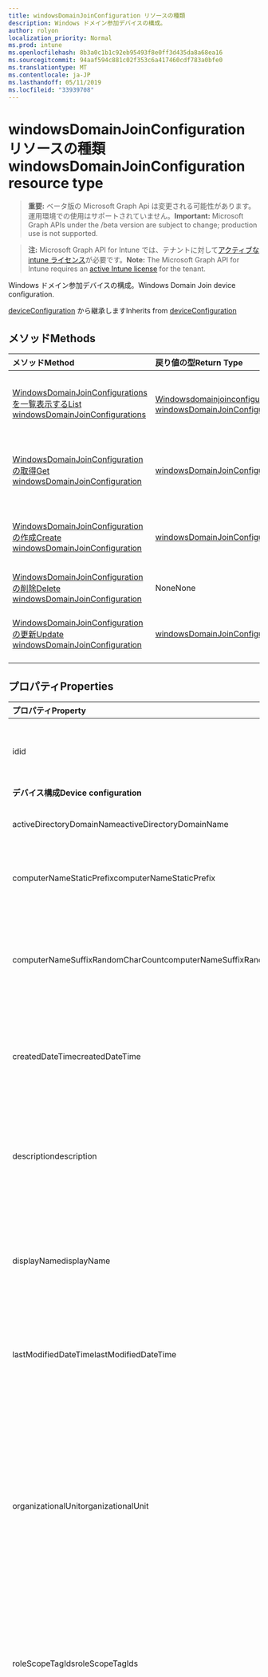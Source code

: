 ```yaml
---
title: windowsDomainJoinConfiguration リソースの種類
description: Windows ドメイン参加デバイスの構成。
author: rolyon
localization_priority: Normal
ms.prod: intune
ms.openlocfilehash: 8b3a0c1b1c92eb95493f8e0ff3d435da8a68ea16
ms.sourcegitcommit: 94aaf594c881c02f353c6a417460cdf783a0bfe0
ms.translationtype: MT
ms.contentlocale: ja-JP
ms.lasthandoff: 05/11/2019
ms.locfileid: "33939708"
---
```

# <a name="windowsdomainjoinconfiguration-resource-type"></a><span data-ttu-id="60799-103">windowsDomainJoinConfiguration リソースの種類</span><span class="sxs-lookup"><span data-stu-id="60799-103">windowsDomainJoinConfiguration resource type</span></span>

> <span data-ttu-id="60799-104">**重要:** ベータ版の Microsoft Graph Api は変更される可能性があります。運用環境での使用はサポートされていません。</span><span class="sxs-lookup"><span data-stu-id="60799-104">**Important:** Microsoft Graph APIs under the /beta version are subject to change; production use is not supported.</span></span>

> <span data-ttu-id="60799-105">**注:** Microsoft Graph API for Intune では、テナントに対して[アクティブな intune ライセンス](https://go.microsoft.com/fwlink/?linkid=839381)が必要です。</span><span class="sxs-lookup"><span data-stu-id="60799-105">**Note:** The Microsoft Graph API for Intune requires an [active Intune license](https://go.microsoft.com/fwlink/?linkid=839381) for the tenant.</span></span>

<span data-ttu-id="60799-106">Windows ドメイン参加デバイスの構成。</span><span class="sxs-lookup"><span data-stu-id="60799-106">Windows Domain Join device configuration.</span></span>

<span data-ttu-id="60799-107">[deviceConfiguration](../resources/intune-deviceconfig-deviceconfiguration.md) から継承します</span><span class="sxs-lookup"><span data-stu-id="60799-107">Inherits from [deviceConfiguration](../resources/intune-deviceconfig-deviceconfiguration.md)</span></span>

## <a name="methods"></a><span data-ttu-id="60799-108">メソッド</span><span class="sxs-lookup"><span data-stu-id="60799-108">Methods</span></span>
|<span data-ttu-id="60799-109">メソッド</span><span class="sxs-lookup"><span data-stu-id="60799-109">Method</span></span>|<span data-ttu-id="60799-110">戻り値の型</span><span class="sxs-lookup"><span data-stu-id="60799-110">Return Type</span></span>|<span data-ttu-id="60799-111">説明</span><span class="sxs-lookup"><span data-stu-id="60799-111">Description</span></span>|
|:---|:---|:---|
|[<span data-ttu-id="60799-112">WindowsDomainJoinConfigurations を一覧表示する</span><span class="sxs-lookup"><span data-stu-id="60799-112">List windowsDomainJoinConfigurations</span></span>](../api/intune-shared-windowsdomainjoinconfiguration-list.md)|<span data-ttu-id="60799-113">[Windowsdomainjoinconfiguration](../resources/intune-shared-windowsdomainjoinconfiguration.md)コレクション</span><span class="sxs-lookup"><span data-stu-id="60799-113">[windowsDomainJoinConfiguration](../resources/intune-shared-windowsdomainjoinconfiguration.md) collection</span></span>|<span data-ttu-id="60799-114">[Windowsdomainjoinconfiguration](../resources/intune-shared-windowsdomainjoinconfiguration.md)オブジェクトのプロパティとリレーションシップをリストします。</span><span class="sxs-lookup"><span data-stu-id="60799-114">List properties and relationships of the [windowsDomainJoinConfiguration](../resources/intune-shared-windowsdomainjoinconfiguration.md) objects.</span></span>|
|[<span data-ttu-id="60799-115">WindowsDomainJoinConfiguration の取得</span><span class="sxs-lookup"><span data-stu-id="60799-115">Get windowsDomainJoinConfiguration</span></span>](../api/intune-shared-windowsdomainjoinconfiguration-get.md)|[<span data-ttu-id="60799-116">windowsDomainJoinConfiguration</span><span class="sxs-lookup"><span data-stu-id="60799-116">windowsDomainJoinConfiguration</span></span>](../resources/intune-shared-windowsdomainjoinconfiguration.md)|<span data-ttu-id="60799-117">[Windowsdomainjoinconfiguration](../resources/intune-shared-windowsdomainjoinconfiguration.md)オブジェクトのプロパティとリレーションシップを読み取ります。</span><span class="sxs-lookup"><span data-stu-id="60799-117">Read properties and relationships of the [windowsDomainJoinConfiguration](../resources/intune-shared-windowsdomainjoinconfiguration.md) object.</span></span>|
|[<span data-ttu-id="60799-118">WindowsDomainJoinConfiguration の作成</span><span class="sxs-lookup"><span data-stu-id="60799-118">Create windowsDomainJoinConfiguration</span></span>](../api/intune-shared-windowsdomainjoinconfiguration-create.md)|[<span data-ttu-id="60799-119">windowsDomainJoinConfiguration</span><span class="sxs-lookup"><span data-stu-id="60799-119">windowsDomainJoinConfiguration</span></span>](../resources/intune-shared-windowsdomainjoinconfiguration.md)|<span data-ttu-id="60799-120">新しい[Windowsdomainjoinconfiguration](../resources/intune-shared-windowsdomainjoinconfiguration.md)オブジェクトを作成します。</span><span class="sxs-lookup"><span data-stu-id="60799-120">Create a new [windowsDomainJoinConfiguration](../resources/intune-shared-windowsdomainjoinconfiguration.md) object.</span></span>|
|[<span data-ttu-id="60799-121">WindowsDomainJoinConfiguration の削除</span><span class="sxs-lookup"><span data-stu-id="60799-121">Delete windowsDomainJoinConfiguration</span></span>](../api/intune-shared-windowsdomainjoinconfiguration-delete.md)|<span data-ttu-id="60799-122">None</span><span class="sxs-lookup"><span data-stu-id="60799-122">None</span></span>|<span data-ttu-id="60799-123">[Windowsdomainjoinconfiguration](../resources/intune-shared-windowsdomainjoinconfiguration.md)を削除します。</span><span class="sxs-lookup"><span data-stu-id="60799-123">Deletes a [windowsDomainJoinConfiguration](../resources/intune-shared-windowsdomainjoinconfiguration.md).</span></span>|<span data-ttu-id="60799-124">[Windowsdomainjoinconfiguration](../resources/intune-shared-windowsdomainjoinconfiguration.md)オブジェクトを削除します。</span><span class="sxs-lookup"><span data-stu-id="60799-124">Delete a [windowsDomainJoinConfiguration](../resources/intune-shared-windowsdomainjoinconfiguration.md) object.</span></span>|
|[<span data-ttu-id="60799-125">WindowsDomainJoinConfiguration の更新</span><span class="sxs-lookup"><span data-stu-id="60799-125">Update windowsDomainJoinConfiguration</span></span>](../api/intune-shared-windowsdomainjoinconfiguration-update.md)|[<span data-ttu-id="60799-126">windowsDomainJoinConfiguration</span><span class="sxs-lookup"><span data-stu-id="60799-126">windowsDomainJoinConfiguration</span></span>](../resources/intune-shared-windowsdomainjoinconfiguration.md)|<span data-ttu-id="60799-127">[Windowsdomainjoinconfiguration](../resources/intune-shared-windowsdomainjoinconfiguration.md)オブジェクトのプロパティを更新します。</span><span class="sxs-lookup"><span data-stu-id="60799-127">Update the properties of a [windowsDomainJoinConfiguration](../resources/intune-shared-windowsdomainjoinconfiguration.md) object.</span></span>|

## <a name="properties"></a><span data-ttu-id="60799-128">プロパティ</span><span class="sxs-lookup"><span data-stu-id="60799-128">Properties</span></span>
|<span data-ttu-id="60799-129">プロパティ</span><span class="sxs-lookup"><span data-stu-id="60799-129">Property</span></span>|<span data-ttu-id="60799-130">種類</span><span class="sxs-lookup"><span data-stu-id="60799-130">Type</span></span>|<span data-ttu-id="60799-131">説明</span><span class="sxs-lookup"><span data-stu-id="60799-131">Description</span></span>|
|:---|:---|:---|
|<span data-ttu-id="60799-132">id</span><span class="sxs-lookup"><span data-stu-id="60799-132">id</span></span>|<span data-ttu-id="60799-133">文字列</span><span class="sxs-lookup"><span data-stu-id="60799-133">String</span></span>|<span data-ttu-id="60799-134">エンティティのキー。</span><span class="sxs-lookup"><span data-stu-id="60799-134">Key of the entity.</span></span> <span data-ttu-id="60799-135">[deviceConfiguration](../resources/intune-deviceconfig-deviceconfiguration.md) から継承します</span><span class="sxs-lookup"><span data-stu-id="60799-135">Inherited from [deviceConfiguration](../resources/intune-deviceconfig-deviceconfiguration.md)</span></span>|
|<span data-ttu-id="60799-136">**デバイス構成**</span><span class="sxs-lookup"><span data-stu-id="60799-136">**Device configuration**</span></span>|
|<span data-ttu-id="60799-137">activeDirectoryDomainName</span><span class="sxs-lookup"><span data-stu-id="60799-137">activeDirectoryDomainName</span></span>|<span data-ttu-id="60799-138">String</span><span class="sxs-lookup"><span data-stu-id="60799-138">String</span></span>|<span data-ttu-id="60799-139">参加する Active Directory ドメイン名。</span><span class="sxs-lookup"><span data-stu-id="60799-139">Active Directory domain name to join.</span></span>|
|<span data-ttu-id="60799-140">computerNameStaticPrefix</span><span class="sxs-lookup"><span data-stu-id="60799-140">computerNameStaticPrefix</span></span>|<span data-ttu-id="60799-141">String</span><span class="sxs-lookup"><span data-stu-id="60799-141">String</span></span>|<span data-ttu-id="60799-142">コンピューター名に使用する固定のプレフィックス。</span><span class="sxs-lookup"><span data-stu-id="60799-142">Fixed prefix to be used for computer name.</span></span>|
|<span data-ttu-id="60799-143">computerNameSuffixRandomCharCount</span><span class="sxs-lookup"><span data-stu-id="60799-143">computerNameSuffixRandomCharCount</span></span>|<span data-ttu-id="60799-144">Int32</span><span class="sxs-lookup"><span data-stu-id="60799-144">Int32</span></span>|<span data-ttu-id="60799-145">コンピューター名のサフィックスとして使用される動的に生成される文字。</span><span class="sxs-lookup"><span data-stu-id="60799-145">Dynamically generated characters used as suffix for computer name.</span></span> <span data-ttu-id="60799-146">有効な値は 3 ~ 14</span><span class="sxs-lookup"><span data-stu-id="60799-146">Valid values 3 to 14</span></span>|
|<span data-ttu-id="60799-147">createdDateTime</span><span class="sxs-lookup"><span data-stu-id="60799-147">createdDateTime</span></span>|<span data-ttu-id="60799-148">DateTimeOffset</span><span class="sxs-lookup"><span data-stu-id="60799-148">DateTimeOffset</span></span>|<span data-ttu-id="60799-149">オブジェクトが作成された DateTime。</span><span class="sxs-lookup"><span data-stu-id="60799-149">DateTime the object was created.</span></span> <span data-ttu-id="60799-150">[deviceConfiguration](../resources/intune-deviceconfig-deviceconfiguration.md) から継承します</span><span class="sxs-lookup"><span data-stu-id="60799-150">Inherited from [deviceConfiguration](../resources/intune-deviceconfig-deviceconfiguration.md)</span></span>|
|<span data-ttu-id="60799-151">description</span><span class="sxs-lookup"><span data-stu-id="60799-151">description</span></span>|<span data-ttu-id="60799-152">String</span><span class="sxs-lookup"><span data-stu-id="60799-152">String</span></span>|<span data-ttu-id="60799-153">管理者が指定した、デバイス構成についての説明。</span><span class="sxs-lookup"><span data-stu-id="60799-153">Admin provided description of the Device Configuration.</span></span> <span data-ttu-id="60799-154">[deviceConfiguration](../resources/intune-deviceconfig-deviceconfiguration.md) から継承します</span><span class="sxs-lookup"><span data-stu-id="60799-154">Inherited from [deviceConfiguration](../resources/intune-deviceconfig-deviceconfiguration.md)</span></span>|
|<span data-ttu-id="60799-155">displayName</span><span class="sxs-lookup"><span data-stu-id="60799-155">displayName</span></span>|<span data-ttu-id="60799-156">String</span><span class="sxs-lookup"><span data-stu-id="60799-156">String</span></span>|<span data-ttu-id="60799-157">管理者が指定した、デバイス構成の名前。</span><span class="sxs-lookup"><span data-stu-id="60799-157">Admin provided name of the device configuration.</span></span> <span data-ttu-id="60799-158">[deviceConfiguration](../resources/intune-deviceconfig-deviceconfiguration.md) から継承します</span><span class="sxs-lookup"><span data-stu-id="60799-158">Inherited from [deviceConfiguration](../resources/intune-deviceconfig-deviceconfiguration.md)</span></span>|
|<span data-ttu-id="60799-159">lastModifiedDateTime</span><span class="sxs-lookup"><span data-stu-id="60799-159">lastModifiedDateTime</span></span>|<span data-ttu-id="60799-160">DateTimeOffset</span><span class="sxs-lookup"><span data-stu-id="60799-160">DateTimeOffset</span></span>|<span data-ttu-id="60799-161">オブジェクトの最終更新の DateTime。</span><span class="sxs-lookup"><span data-stu-id="60799-161">DateTime the object was last modified.</span></span> <span data-ttu-id="60799-162">[deviceConfiguration](../resources/intune-deviceconfig-deviceconfiguration.md) から継承します</span><span class="sxs-lookup"><span data-stu-id="60799-162">Inherited from [deviceConfiguration](../resources/intune-deviceconfig-deviceconfiguration.md)</span></span>|
|<span data-ttu-id="60799-163">organizationalUnit</span><span class="sxs-lookup"><span data-stu-id="60799-163">organizationalUnit</span></span>|<span data-ttu-id="60799-164">String</span><span class="sxs-lookup"><span data-stu-id="60799-164">String</span></span>|<span data-ttu-id="60799-165">コンピューターアカウントを作成する組織単位 (OU)。</span><span class="sxs-lookup"><span data-stu-id="60799-165">Organizational unit (OU) where the computer account will be created.</span></span> <span data-ttu-id="60799-166">このパラメーターが NULL の場合は、既知のコンピューターオブジェクトコンテナーがドメイン内で公開されているものとして使用されます。</span><span class="sxs-lookup"><span data-stu-id="60799-166">If this parameter is NULL, the well known computer object container will be used as published in the domain.</span></span>|
|<span data-ttu-id="60799-167">roleScopeTagIds</span><span class="sxs-lookup"><span data-stu-id="60799-167">roleScopeTagIds</span></span>|<span data-ttu-id="60799-168">String collection</span><span class="sxs-lookup"><span data-stu-id="60799-168">String collection</span></span>|<span data-ttu-id="60799-169">このエンティティインスタンスの範囲タグのリスト。</span><span class="sxs-lookup"><span data-stu-id="60799-169">List of Scope Tags for this Entity instance.</span></span> <span data-ttu-id="60799-170">[deviceConfiguration](../resources/intune-deviceconfig-deviceconfiguration.md) から継承します</span><span class="sxs-lookup"><span data-stu-id="60799-170">Inherited from [deviceConfiguration](../resources/intune-deviceconfig-deviceconfiguration.md)</span></span>|
|<span data-ttu-id="60799-171">supportsScopeTags</span><span class="sxs-lookup"><span data-stu-id="60799-171">supportsScopeTags</span></span>|<span data-ttu-id="60799-172">Boolean</span><span class="sxs-lookup"><span data-stu-id="60799-172">Boolean</span></span>|<span data-ttu-id="60799-173">基になるデバイス構成がスコープタグの割り当てをサポートしているかどうかを示します。</span><span class="sxs-lookup"><span data-stu-id="60799-173">Indicates whether or not the underlying Device Configuration supports the assignment of scope tags.</span></span> <span data-ttu-id="60799-174">この値が false である場合、ScopeTags プロパティへの割り当ては許可されません。エンティティは、スコープを持つユーザーには表示されません。</span><span class="sxs-lookup"><span data-stu-id="60799-174">Assigning to the ScopeTags property is not allowed when this value is false and entities will not be visible to scoped users.</span></span> <span data-ttu-id="60799-175">これは Silverlight で作成された従来のポリシーに対して実行され、Azure ポータルでポリシーを削除して再作成することによって解決できます。</span><span class="sxs-lookup"><span data-stu-id="60799-175">This occurs for Legacy policies created in Silverlight and can be resolved by deleting and recreating the policy in the Azure Portal.</span></span> <span data-ttu-id="60799-176">このプロパティに値を設定するには、 SetExtrusionDirection メソッドを適用します。</span><span class="sxs-lookup"><span data-stu-id="60799-176">This property is read-only.</span></span> <span data-ttu-id="60799-177">[deviceConfiguration](../resources/intune-deviceconfig-deviceconfiguration.md) から継承します</span><span class="sxs-lookup"><span data-stu-id="60799-177">Inherited from [deviceConfiguration](../resources/intune-deviceconfig-deviceconfiguration.md)</span></span>|
|<span data-ttu-id="60799-178">version</span><span class="sxs-lookup"><span data-stu-id="60799-178">version</span></span>|<span data-ttu-id="60799-179">Int32</span><span class="sxs-lookup"><span data-stu-id="60799-179">Int32</span></span>|<span data-ttu-id="60799-180">デバイス構成のバージョン。</span><span class="sxs-lookup"><span data-stu-id="60799-180">Version of the device configuration.</span></span> <span data-ttu-id="60799-181">[deviceConfiguration](../resources/intune-deviceconfig-deviceconfiguration.md) から継承します</span><span class="sxs-lookup"><span data-stu-id="60799-181">Inherited from [deviceConfiguration](../resources/intune-deviceconfig-deviceconfiguration.md)</span></span>|

## <a name="relationships"></a><span data-ttu-id="60799-182">関係</span><span class="sxs-lookup"><span data-stu-id="60799-182">Relationships</span></span>
|<span data-ttu-id="60799-183">リレーションシップ</span><span class="sxs-lookup"><span data-stu-id="60799-183">Relationship</span></span>|<span data-ttu-id="60799-184">型</span><span class="sxs-lookup"><span data-stu-id="60799-184">Type</span></span>|<span data-ttu-id="60799-185">説明</span><span class="sxs-lookup"><span data-stu-id="60799-185">Description</span></span>|
|:---|:---|:---|
|<span data-ttu-id="60799-186">**デバイス構成**</span><span class="sxs-lookup"><span data-stu-id="60799-186">**Device configuration**</span></span>|
|<span data-ttu-id="60799-187">assignments</span><span class="sxs-lookup"><span data-stu-id="60799-187">assignments</span></span>|<span data-ttu-id="60799-188">[deviceConfigurationAssignment](../resources/intune-deviceconfig-deviceconfigurationassignment.md) コレクション</span><span class="sxs-lookup"><span data-stu-id="60799-188">[deviceConfigurationAssignment](../resources/intune-deviceconfig-deviceconfigurationassignment.md) collection</span></span>|<span data-ttu-id="60799-189">デバイスの構成プロファイルの割り当てのリスト。</span><span class="sxs-lookup"><span data-stu-id="60799-189">The list of assignments for the device configuration profile.</span></span> <span data-ttu-id="60799-190">[deviceConfiguration](../resources/intune-deviceconfig-deviceconfiguration.md) から継承します</span><span class="sxs-lookup"><span data-stu-id="60799-190">Inherited from [deviceConfiguration](../resources/intune-deviceconfig-deviceconfiguration.md)</span></span>|
|<span data-ttu-id="60799-191">deviceSettingStateSummaries</span><span class="sxs-lookup"><span data-stu-id="60799-191">deviceSettingStateSummaries</span></span>|<span data-ttu-id="60799-192">[settingStateDeviceSummary](../resources/intune-deviceconfig-settingstatedevicesummary.md) コレクション</span><span class="sxs-lookup"><span data-stu-id="60799-192">[settingStateDeviceSummary](../resources/intune-deviceconfig-settingstatedevicesummary.md) collection</span></span>|<span data-ttu-id="60799-193">デバイス構成設定状態のデバイスの要約 ([deviceConfiguration](../resources/intune-deviceconfig-deviceconfiguration.md) から継承)</span><span class="sxs-lookup"><span data-stu-id="60799-193">Device Configuration Setting State Device Summary Inherited from [deviceConfiguration](../resources/intune-deviceconfig-deviceconfiguration.md)</span></span>|
|<span data-ttu-id="60799-194">deviceStatuses</span><span class="sxs-lookup"><span data-stu-id="60799-194">deviceStatuses</span></span>|<span data-ttu-id="60799-195">[deviceConfigurationDeviceStatus](../resources/intune-deviceconfig-deviceconfigurationdevicestatus.md) コレクション</span><span class="sxs-lookup"><span data-stu-id="60799-195">[deviceConfigurationDeviceStatus](../resources/intune-deviceconfig-deviceconfigurationdevicestatus.md) collection</span></span>|<span data-ttu-id="60799-196">デバイスごとのデバイス構成のインストール状況。</span><span class="sxs-lookup"><span data-stu-id="60799-196">Device configuration installation status by device.</span></span> <span data-ttu-id="60799-197">[deviceConfiguration](../resources/intune-deviceconfig-deviceconfiguration.md) から継承します</span><span class="sxs-lookup"><span data-stu-id="60799-197">Inherited from [deviceConfiguration](../resources/intune-deviceconfig-deviceconfiguration.md)</span></span>|
|<span data-ttu-id="60799-198">deviceStatusOverview</span><span class="sxs-lookup"><span data-stu-id="60799-198">deviceStatusOverview</span></span>|[<span data-ttu-id="60799-199">deviceConfigurationDeviceOverview</span><span class="sxs-lookup"><span data-stu-id="60799-199">deviceConfigurationDeviceOverview</span></span>](../resources/intune-deviceconfig-deviceconfigurationdeviceoverview.md)|<span data-ttu-id="60799-200">デバイス構成のデバイス状態の概要 ([deviceConfiguration](../resources/intune-deviceconfig-deviceconfiguration.md) から継承)</span><span class="sxs-lookup"><span data-stu-id="60799-200">Device Configuration devices status overview Inherited from [deviceConfiguration](../resources/intune-deviceconfig-deviceconfiguration.md)</span></span>|
|<span data-ttu-id="60799-201">groupAssignments</span><span class="sxs-lookup"><span data-stu-id="60799-201">groupAssignments</span></span>|<span data-ttu-id="60799-202">[deviceConfigurationGroupAssignment](../resources/intune-deviceconfig-deviceconfigurationgroupassignment.md)コレクション</span><span class="sxs-lookup"><span data-stu-id="60799-202">[deviceConfigurationGroupAssignment](../resources/intune-deviceconfig-deviceconfigurationgroupassignment.md) collection</span></span>|<span data-ttu-id="60799-203">デバイスの構成プロファイルのグループ割り当てのリストです。</span><span class="sxs-lookup"><span data-stu-id="60799-203">The list of group assignments for the device configuration profile.</span></span> <span data-ttu-id="60799-204">[deviceConfiguration](../resources/intune-deviceconfig-deviceconfiguration.md) から継承します</span><span class="sxs-lookup"><span data-stu-id="60799-204">Inherited from [deviceConfiguration](../resources/intune-deviceconfig-deviceconfiguration.md)</span></span>|
|<span data-ttu-id="60799-205">networkAccessConfigurations</span><span class="sxs-lookup"><span data-stu-id="60799-205">networkAccessConfigurations</span></span>|<span data-ttu-id="60799-206">[deviceConfiguration](../resources/intune-deviceconfig-deviceconfiguration.md) コレクション</span><span class="sxs-lookup"><span data-stu-id="60799-206">[deviceConfiguration](../resources/intune-deviceconfig-deviceconfiguration.md) collection</span></span>|<span data-ttu-id="60799-207">ネットワーク接続に必要なデバイス構成への参照</span><span class="sxs-lookup"><span data-stu-id="60799-207">Reference to device configurations required for network connectivity</span></span>|
|<span data-ttu-id="60799-208">userStatuses</span><span class="sxs-lookup"><span data-stu-id="60799-208">userStatuses</span></span>|<span data-ttu-id="60799-209">[deviceConfigurationUserStatus](../resources/intune-deviceconfig-deviceconfigurationuserstatus.md) コレクション</span><span class="sxs-lookup"><span data-stu-id="60799-209">[deviceConfigurationUserStatus](../resources/intune-deviceconfig-deviceconfigurationuserstatus.md) collection</span></span>|<span data-ttu-id="60799-210">ユーザーごとのデバイス構成のインストール状況。</span><span class="sxs-lookup"><span data-stu-id="60799-210">Device configuration installation stauts by user.</span></span> <span data-ttu-id="60799-211">[deviceConfiguration](../resources/intune-deviceconfig-deviceconfiguration.md) から継承します</span><span class="sxs-lookup"><span data-stu-id="60799-211">Inherited from [deviceConfiguration](../resources/intune-deviceconfig-deviceconfiguration.md)</span></span>|
|<span data-ttu-id="60799-212">userStatusOverview</span><span class="sxs-lookup"><span data-stu-id="60799-212">userStatusOverview</span></span>|[<span data-ttu-id="60799-213">deviceConfigurationUserOverview</span><span class="sxs-lookup"><span data-stu-id="60799-213">deviceConfigurationUserOverview</span></span>](../resources/intune-deviceconfig-deviceconfigurationuseroverview.md)|<span data-ttu-id="60799-214">デバイス構成のユーザー状態の概要 ([deviceConfiguration](../resources/intune-deviceconfig-deviceconfiguration.md) から継承)</span><span class="sxs-lookup"><span data-stu-id="60799-214">Device Configuration users status overview Inherited from [deviceConfiguration](../resources/intune-deviceconfig-deviceconfiguration.md)</span></span>|

## <a name="json-representation"></a><span data-ttu-id="60799-215">JSON 表記</span><span class="sxs-lookup"><span data-stu-id="60799-215">JSON Representation</span></span>
<span data-ttu-id="60799-216">以下は、リソースの JSON 表記です。</span><span class="sxs-lookup"><span data-stu-id="60799-216">Here is a JSON representation of the resource.</span></span>  <span data-ttu-id="60799-217">注: 簡潔にするために、ここに示す応答オブジェクトは切り詰められている場合があります。</span><span class="sxs-lookup"><span data-stu-id="60799-217">Note: The response object shown here may be truncated for brevity.</span></span> <span data-ttu-id="60799-218">応答オブジェクトには、呼び出しのコンテキストに関連するプロパティが含まれます。</span><span class="sxs-lookup"><span data-stu-id="60799-218">Response objects will contain properties relevant to the context of the call.</span></span>
<!-- {
  "blockType": "resource",
  "keyProperty": "id",
  "@odata.type": "microsoft.graph.windowsDomainJoinConfiguration"
}
-->
``` json
{
  "@odata.type": "#microsoft.graph.windowsDomainJoinConfiguration",
  "id": "String (identifier)",
  "lastModifiedDateTime": "String (timestamp)",
  "createdDateTime": "String (timestamp)",
  "description": "String",
  "displayName": "String",
  "version": 1024,
  "computerNameStaticPrefix": "String",
  "computerNameSuffixRandomCharCount": 1024,
  "activeDirectoryDomainName": "String"
}
```



